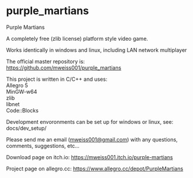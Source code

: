 # purple_martians
Purple Martians

A completely free (zlib license) platform style video game.  

Works identically in windows and linux, including LAN network multiplayer

The official master repository is: https://github.com/mweiss001/purple_martians

This project is written in C/C++ and uses:  
Allegro 5  
MinGW-w64  
zlib  
libnet  
Code::Blocks  

Development envoronments can be set up for windows or linux, see: docs/dev_setup/

Please send me an email (mweiss001@gmail.com) with any questions, comments, suggestions, etc...

Download page on itch.io:  https://mweiss001.itch.io/purple-martians

Project page on allegro.cc:  https://www.allegro.cc/depot/PurpleMartians

